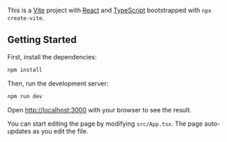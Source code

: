 This is a [Vite](https://vitejs.dev/) project with [React](https://react.dev/) and [TypeScript](https://www.typescriptlang.org/) bootstrapped with `npx create-vite`.

## Getting Started

First, install the dependencies:

```bash
npm install
```

Then, run the development server:

```bash
npm run dev
```

Open [http://localhost:3000](http://localhost:3000) with your browser to see the result.

You can start editing the page by modifying `src/App.tsx`. The page auto-updates as you edit the file.

<!-- trigger deploy -->
